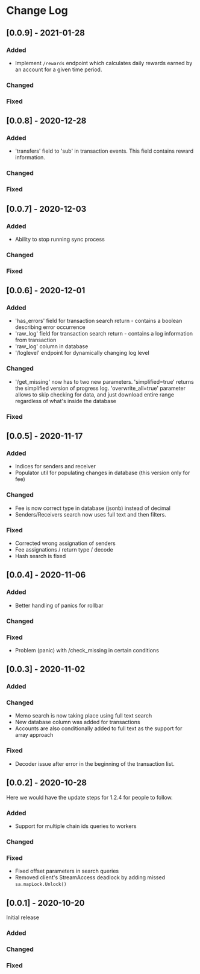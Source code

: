 # Change Log


## [0.0.9] - 2021-01-28
### Added
- Implement `/rewards` endpoint which calculates daily rewards earned by an account for a given time period.
### Changed
### Fixed
## [0.0.8] - 2020-12-28
### Added
- 'transfers' field to 'sub' in transaction events. This field contains reward information.
### Changed
### Fixed

## [0.0.7] - 2020-12-03
### Added
- Ability to stop running sync process
### Changed
### Fixed

## [0.0.6] - 2020-12-01
### Added
- 'has_errors' field for transaction search return - contains a boolean describing error occurrence
- 'raw_log' field for transaction search return - contains a log information from transaction
- 'raw_log' column in database
- '/loglevel' endpoint for dynamically changing log level
### Changed
- '/get_missing' now has to two new parameters. 'simplified=true' returns the simplified version of progress log. 'overwrite_all=true' parameter allows to skip checking for data, and just download entire range regardless of what's inside the database
### Fixed

## [0.0.5] - 2020-11-17
### Added
- Indices for senders and receiver
- Populator util for populating changes in database (this version only for fee)
### Changed
- Fee is now correct type in database (jsonb) instead of decimal
- Senders/Receivers search now uses full text and then filters.
### Fixed
- Corrected wrong assignation of senders
- Fee assignations / return type / decode
- Hash search is fixed


## [0.0.4] - 2020-11-06

### Added
- Better handling of panics for rollbar
### Changed
### Fixed
- Problem (panic) with /check_missing in certain conditions


## [0.0.3] - 2020-11-02

### Added
### Changed
- Memo search is now taking place using full text search
- New database column was added for transactions
- Accounts are also conditionally added to full text as the support for array approach

### Fixed
- Decoder issue after error in the beginning of the transaction list.

## [0.0.2] - 2020-10-28

Here we would have the update steps for 1.2.4 for people to follow.

### Added
- Support for multiple chain ids queries to workers

### Changed
### Fixed
- Fixed offset parameters in search queries
- Removed client's StreamAccess deadlock by adding missed `sa.mapLock.Unlock()`

## [0.0.1] - 2020-10-20

Initial release

### Added
### Changed
### Fixed
